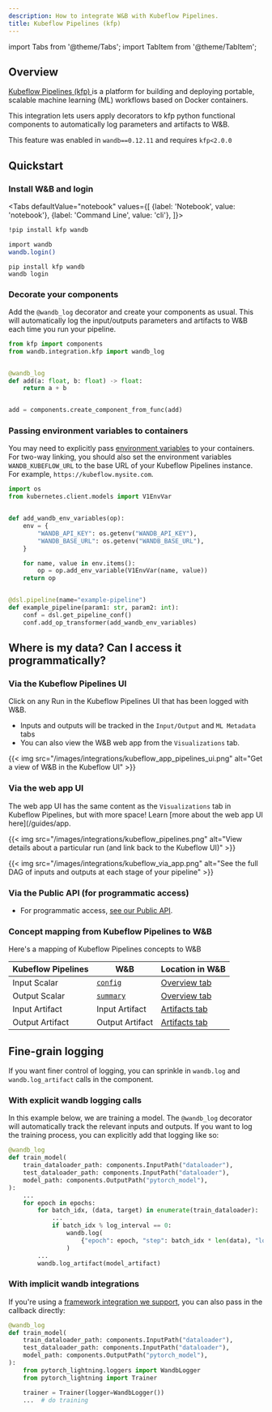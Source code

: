 ```yaml
---
description: How to integrate W&B with Kubeflow Pipelines.
title: Kubeflow Pipelines (kfp)
---
```

import Tabs from '@theme/Tabs';
import TabItem from '@theme/TabItem';

## Overview

[Kubeflow Pipelines (kfp) ](https://www.kubeflow.org/docs/components/pipelines/overview/)is a platform for building and deploying portable, scalable machine learning (ML) workflows based on Docker containers.

This integration lets users apply decorators to kfp python functional components to automatically log parameters and artifacts to W&B.

This feature was enabled in `wandb==0.12.11` and requires `kfp<2.0.0`

## Quickstart

### Install W&B and login

<Tabs
  defaultValue="notebook"
  values={[
    {label: 'Notebook', value: 'notebook'},
    {label: 'Command Line', value: 'cli'},
  ]}>
  <TabItem value="notebook">

```bash
!pip install kfp wandb

import wandb
wandb.login()
```

  </TabItem>
  <TabItem value="cli">

```
pip install kfp wandb
wandb login
```

  </TabItem>
</Tabs>

### Decorate your components

Add the `@wandb_log` decorator and create your components as usual. This will automatically log the input/outputs parameters and artifacts to W&B each time you run your pipeline.

```python
from kfp import components
from wandb.integration.kfp import wandb_log


@wandb_log
def add(a: float, b: float) -> float:
    return a + b


add = components.create_component_from_func(add)
```

### Passing environment variables to containers

You may need to explicitly pass [environment variables](../../track/environment-variables.md) to your containers. For two-way linking, you should also set the environment variables `WANDB_KUBEFLOW_URL` to the base URL of your Kubeflow Pipelines instance. For example, `https://kubeflow.mysite.com`.

```python
import os
from kubernetes.client.models import V1EnvVar


def add_wandb_env_variables(op):
    env = {
        "WANDB_API_KEY": os.getenv("WANDB_API_KEY"),
        "WANDB_BASE_URL": os.getenv("WANDB_BASE_URL"),
    }

    for name, value in env.items():
        op = op.add_env_variable(V1EnvVar(name, value))
    return op


@dsl.pipeline(name="example-pipeline")
def example_pipeline(param1: str, param2: int):
    conf = dsl.get_pipeline_conf()
    conf.add_op_transformer(add_wandb_env_variables)
```

## Where is my data? Can I access it programmatically?

### Via the Kubeflow Pipelines UI

Click on any Run in the Kubeflow Pipelines UI that has been logged with W&B.

* Inputs and outputs will be tracked in the `Input/Output` and `ML Metadata` tabs
* You can also view the W&B web app from the `Visualizations` tab.

{{< img src="/images/integrations/kubeflow_app_pipelines_ui.png" alt="Get a view of W&B in the Kubeflow UI" >}}

### Via the web app UI

The web app UI has the same content as the `Visualizations` tab in Kubeflow Pipelines, but with more space! Learn [more about the web app UI here](/guides/app.

{{< img src="/images/integrations/kubeflow_pipelines.png" alt="View details about a particular run (and link back to the Kubeflow UI)" >}}

{{< img src="/images/integrations/kubeflow_via_app.png" alt="See the full DAG of inputs and outputs at each stage of your pipeline" >}}

### Via the Public API (for programmatic access)

* For programmatic access, [see our Public API](/ref/python/public-api).

### Concept mapping from Kubeflow Pipelines to W&B

Here's a mapping of Kubeflow Pipelines concepts to W&B

| Kubeflow Pipelines | W&B | Location in W&B |
| ------------------ | --- | --------------- |
| Input Scalar | [`config`](/guides/track/config) | [Overview tab](../../runs/intro.md#overview-tab) |
| Output Scalar | [`summary`](/guides/track/log) | [Overview tab](../../runs/intro.md#overview-tab) |
| Input Artifact | Input Artifact | [Artifacts tab](../../runs/intro.md#artifacts-tab) |
| Output Artifact | Output Artifact | [Artifacts tab](../../runs/intro.md#artifacts-tab) |

## Fine-grain logging

If you want finer control of logging, you can sprinkle in `wandb.log` and `wandb.log_artifact` calls in the component.

### With explicit wandb logging calls

In this example below, we are training a model. The `@wandb_log` decorator will automatically track the relevant inputs and outputs. If you want to log the training process, you can explicitly add that logging like so:

```python
@wandb_log
def train_model(
    train_dataloader_path: components.InputPath("dataloader"),
    test_dataloader_path: components.InputPath("dataloader"),
    model_path: components.OutputPath("pytorch_model"),
):
    ...
    for epoch in epochs:
        for batch_idx, (data, target) in enumerate(train_dataloader):
            ...
            if batch_idx % log_interval == 0:
                wandb.log(
                    {"epoch": epoch, "step": batch_idx * len(data), "loss": loss.item()}
                )
        ...
        wandb.log_artifact(model_artifact)
```

### With implicit wandb integrations

If you're using a [framework integration we support](/guides/integrations), you can also pass in the callback directly:

```python
@wandb_log
def train_model(
    train_dataloader_path: components.InputPath("dataloader"),
    test_dataloader_path: components.InputPath("dataloader"),
    model_path: components.OutputPath("pytorch_model"),
):
    from pytorch_lightning.loggers import WandbLogger
    from pytorch_lightning import Trainer

    trainer = Trainer(logger=WandbLogger())
    ...  # do training
```

